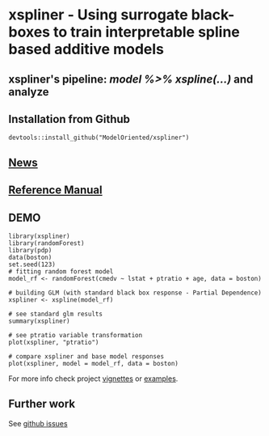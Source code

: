 # xspliner - Using surrogate black-boxes to train interpretable spline based additive models

## xspliner's pipeline: *model %>% xspline(...)* and analyze

## Installation from Github
```
devtools::install_github("ModelOriented/xspliner")
```
## [News](NEWS.md)

## [Reference Manual](https://ModelOriented.github.io/xspliner/)

## DEMO

```
library(xspliner)
library(randomForest)
library(pdp)
data(boston)
set.seed(123)
# fitting random forest model
model_rf <- randomForest(cmedv ~ lstat + ptratio + age, data = boston)

# building GLM (with standard black box response - Partial Dependence)
xspliner <- xspline(model_rf)

# see standard glm results
summary(xspliner)

# see ptratio variable transformation
plot(xspliner, "ptratio")

# compare xspliner and base model responses
plot(xspliner, model = model_rf, data = boston)

```

For more info check project [vignettes](https://ModelOriented.github.io/xspliner/articles/) or [examples](https://github.com/ModelOriented/xspliner/tree/master/examples).

## Further work
See [github issues](https://github.com/ModelOriented/xspliner/issues) 
